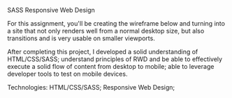 SASS Responsive Web Design

For this assignment, you'll be creating the wireframe below and turning into a site that not only renders well from a normal desktop size, but also transitions and is very usable on smaller viewports.

After completing this project, I developed a solid understanding of HTML/CSS/SASS; understand principles of RWD and be able to effectively execute a solid flow of content from desktop to mobile; able to leverage developer tools to test on mobile devices.

Technologies: HTML/CSS/SASS; Responsive Web Design;
